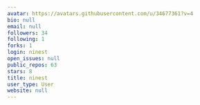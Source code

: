 ```yaml
---
avatar: https://avatars.githubusercontent.com/u/34677361?v=4
bio: null
email: null
followers: 34
following: 1
forks: 1
login: ninest
open_issues: null
public_repos: 63
stars: 8
title: ninest
user_type: User
website: null
---
```

